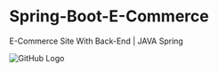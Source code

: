 # Spring-Boot-E-Commerce
 E-Commerce Site With Back-End | JAVA Spring

![GitHub Logo](file:///Users/resul/Desktop/Screenshot%202020-08-05%20at%2021.59.03.png)
